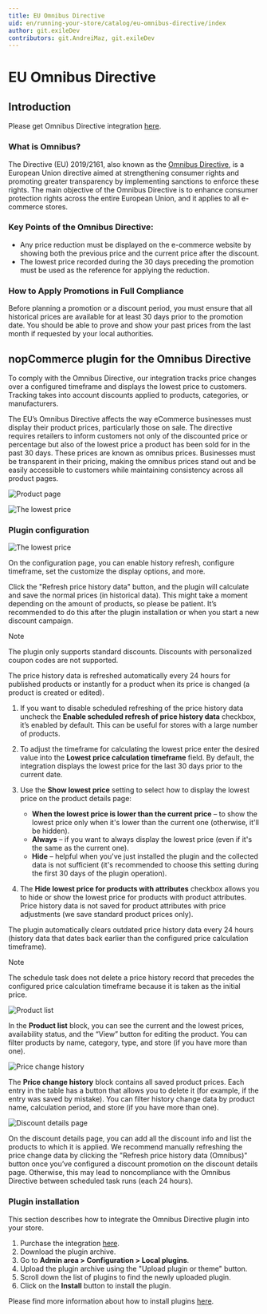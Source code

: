 ```yaml
---
title: EU Omnibus Directive
uid: en/running-your-store/catalog/eu-omnibus-directive/index
author: git.exileDev
contributors: git.AndreiMaz, git.exileDev
---
```


# EU Omnibus Directive

## Introduction

Please get Omnibus Directive integration [here](https://www.nopcommerce.com).

### What is Omnibus?

The Directive (EU) 2019/2161, also known as the [Omnibus Directive](https://eur-lex.europa.eu/eli/dir/2019/2161/oj), is a European Union directive aimed at strengthening consumer rights and promoting greater transparency by implementing sanctions to enforce these rights. The main objective of the Omnibus Directive is to enhance consumer protection rights across the entire European Union, and it applies to all e-commerce stores.

### Key Points of the Omnibus Directive:

* Any price reduction must be displayed on the e-commerce website by showing both the previous price and the current price after the discount.
* The lowest price recorded during the 30 days preceding the promotion must be used as the reference for applying the reduction.

### How to Apply Promotions in Full Compliance

Before planning a promotion or a discount period, you must ensure that all historical prices are available for at least 30 days prior to the promotion date. You should be able to prove and show your past prices from the last month if requested by your local authorities.

## nopCommerce plugin for the Omnibus Directive

To comply with the Omnibus Directive, our integration tracks price changes over a configured timeframe and displays the lowest price to customers. Tracking takes into account discounts applied to products, categories, or manufacturers.

The EU’s Omnibus Directive affects the way eCommerce businesses must display their product prices, particularly those on sale. The directive requires retailers to inform customers not only of the discounted price or percentage but also of the lowest price a product has been sold for in the past 30 days. These prices are known as omnibus prices. Businesses must be transparent in their pricing, making the omnibus prices stand out and be easily accessible to customers while maintaining consistency across all product pages.

![Product page](_static/product.png)

![The lowest price](_static/lowest-price.png)

### Plugin configuration

![The lowest price](_static/settings.png)

On the configuration page, you can enable history refresh, configure timeframe, set the customize the display options, and more.

Click the "Refresh price history data" button, and the plugin will calculate and save the normal prices (in historical data). This might take a moment depending on the amount of products, so please be patient. It’s recommended to do this after the plugin installation or when you start a new discount campaign.

> [!NOTE]
> The plugin only supports standard discounts. Discounts with personalized coupon codes are not supported.

The price history data is refreshed automatically every 24 hours for published products or instantly for a product when its price is changed (a product is created or edited).

1. If you want to disable scheduled refreshing of the price history data uncheck the **Enable scheduled refresh of price history data** checkbox, it’s enabled by default. This can be useful for stores with a large number of products.
1. To adjust the timeframe for calculating the lowest price enter the desired value into the **Lowest price calculation timeframe** field. By default, the integration displays the lowest price for the last 30 days prior to the current date.
1. Use the **Show lowest price** setting to select how to display the lowest price on the product details page:
    * **When the lowest price is lower than the current price** – to show the lowest price only when it's lower than the current one (otherwise, it'll be hidden).
    * **Always** – if you want to always display the lowest price (even if it's the same as the current one).
    * **Hide** – helpful when you've just installed the plugin and the collected data is not sufficient (it's recommended to choose this setting during the first 30 days of the plugin operation).

1. The **Hide lowest price for products with attributes** checkbox allows you to hide or show the lowest price for products with product attributes. Price history data is not saved for product attributes with price adjustments (we save standard product prices only).

The plugin automatically clears outdated price history data every 24 hours (history data that dates back earlier than the configured price calculation timeframe).

> [!NOTE]
> The schedule task does not delete a price history record that precedes the configured price calculation timeframe because it is taken as the initial price.

![Product list](_static/product-list.png)

In the **Product list** block, you can see the current and the lowest prices, availability status, and the “View” button for editing the product. You can filter products by name, category, type, and store (if you have more than one).

![Price change history](_static/price-history.png)

The **Price change history** block contains all saved product prices. Each entry in the table has a button that allows you to delete it (for example, if the entry was saved by mistake). You can filter history change data by product name, calculation period, and store (if you have more than one).

![Discount details page](_static/discount.png)

On the discount details page, you can add all the discount info and list the products to which it is applied. We recommend manually refreshing the price change data by clicking the "Refresh price history data (Omnibus)" button once you’ve configured a discount promotion on the discount details page. Otherwise, this may lead to noncompliance with the Omnibus Directive between scheduled task runs (each 24 hours).

### Plugin installation

This section describes how to integrate the Omnibus Directive plugin into your store.

1. Purchase the integration [here](https://www.nopcommerce.com/omnibus-directive).
1. Download the plugin archive.
1. Go to **Admin area > Configuration > Local plugins**.
1. Upload the plugin archive using the "Upload plugin or theme" button.
1. Scroll down the list of plugins to find the newly uploaded plugin.
1. Click on the **Install** button to install the plugin.

Please find more information about how to install plugins [here](https://docs.nopcommerce.com/getting-started/advanced-configuration/plugins-in-nopcommerce.html).
